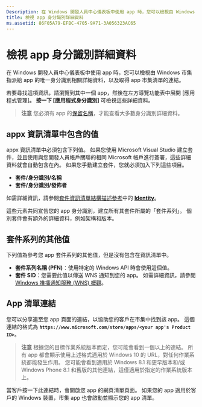 ```yaml
---
Description: 在 Windows 開發人員中心儀表板中使用 app 時，您可以檢視由 Windows 市集指派給 app 的唯一身分識別相關詳細資料，以及取得 app 市集清單的連結。
title: 檢視 app 身分識別詳細資料
ms.assetid: 86F05A79-EFBC-4705-9A71-3A056323AC65
---
```


# 檢視 app 身分識別詳細資料


在 Windows 開發人員中心儀表板中使用 app 時，您可以檢視由 Windows 市集指派給 app 的唯一身分識別相關詳細資料，以及取得 app 市集清單的連結。

若要尋找這項資訊，請瀏覽到其中一個 app，然後在左方導覽功能表中展開 [應用程式管理]****。 按一下 [應用程式身分識別]**** 可檢視這些詳細資料。

> **注意** 您必須有 app 的[保留名稱](create-your-app-by-reserving-a-name.md)，才能查看大多數身分識別詳細資料。

## appx 資訊清單中包含的值


appx 資訊清單中必須包含下列值。 如果您使用 Microsoft Visual Studio 建立套件，並且使用與您開發人員帳戶關聯的相同 Microsoft 帳戶進行簽署，這些詳細資料就會自動包含在內。 如果您手動建立套件，您就必須加入下列這些項目。

-   **套件/身分識別/名稱**
-   **套件/身分識別/發佈者**

如需詳細資訊，請參閱[套件資訊清單結構描述參考](https://msdn.microsoft.com/library/windows/apps/br211473)中的 [**Identity**](https://msdn.microsoft.com/library/windows/apps/br211441)。

這些元素共同宣告您的 app 身分識別，建立所有其套件所屬的「套件系列」。 個別套件會有額外的詳細資料，例如架構和版本。

## 套件系列的其他值


下列值為參考您 app 套件系列的其他值，但是沒有包含在資訊清單中。

-   **套件系列名稱 (PFN)**：使用特定的 Windows API 時會使用這個值。
-   **套件 SID**：您需要此值以傳送 WNS 通知到您的 app。 如需詳細資訊，請參閱 [Windows 推播通知服務 (WNS) 概觀](https://msdn.microsoft.com/library/windows/apps/mt187203)。

## App 清單連結


您可以分享連至您 app 頁面的連結，以協助您的客戶在市集中找到該 app。 這個連結的格式為 **`https://www.microsoft.com/store/apps/<your app's Product ID>`**。

> **注意** 根據您的目標作業系統版本而定，您可能會看到一個以上的連結。 所有 app 都會顯示使用上述格式適用於 Windows 10 的 URL，對任何作業系統都能發生作用。 您可能會看到適用於 Windows 8.1 和更早版本和/或 Windows Phone 8.1 和舊版的其他連結，這僅適用於指定的作業系統版本上。

當客戶按一下此連結時，會開啟您 app 的網頁清單頁面。 如果您的 app 適用於客戶的 Windows 裝置，市集 app 也會啟動並顯示您的 app 清單。

 

 






<!--HONumber=Mar16_HO1-->


